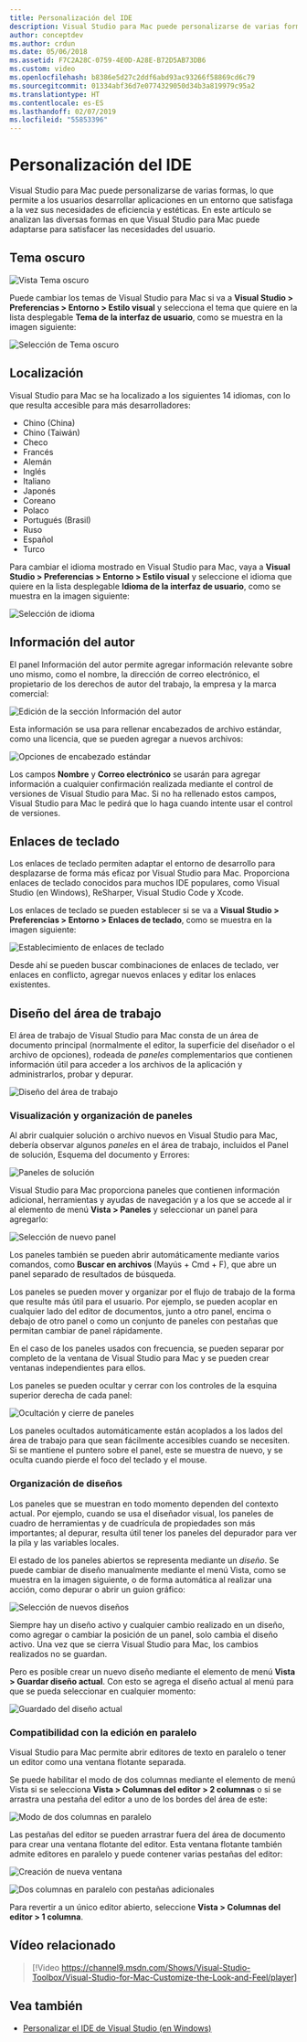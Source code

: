 ```yaml
---
title: Personalización del IDE
description: Visual Studio para Mac puede personalizarse de varias formas, lo que permite a los usuarios desarrollar aplicaciones en un entorno que satisfaga a la vez sus necesidades de eficiencia y estéticas. En este tema se analizan las diversas formas en que Visual Studio para Mac puede adaptarse para satisfacer las necesidades del usuario.
author: conceptdev
ms.author: crdun
ms.date: 05/06/2018
ms.assetid: F7C2A28C-0759-4E0D-A28E-B72D5AB73DB6
ms.custom: video
ms.openlocfilehash: b8386e5d27c2ddf6abd93ac93266f58869cd6c79
ms.sourcegitcommit: 01334abf36d7e0774329050d34b3a819979c95a2
ms.translationtype: HT
ms.contentlocale: es-ES
ms.lasthandoff: 02/07/2019
ms.locfileid: "55853396"
---
```

# <a name="customizing-the-ide"></a>Personalización del IDE

Visual Studio para Mac puede personalizarse de varias formas, lo que permite a los usuarios desarrollar aplicaciones en un entorno que satisfaga a la vez sus necesidades de eficiencia y estéticas. En este artículo se analizan las diversas formas en que Visual Studio para Mac puede adaptarse para satisfacer las necesidades del usuario.

## <a name="dark-theme"></a>Tema oscuro

![Vista Tema oscuro](media/customizing-the-ide-image7a.png)

Puede cambiar los temas de Visual Studio para Mac si va a **Visual Studio > Preferencias > Entorno > Estilo visual** y selecciona el tema que quiere en la lista desplegable **Tema de la interfaz de usuario**, como se muestra en la imagen siguiente:

![Selección de Tema oscuro](media/customizing-the-ide-image7b.png)

## <a name="localization"></a>Localización

Visual Studio para Mac se ha localizado a los siguientes 14 idiomas, con lo que resulta accesible para más desarrolladores:

* Chino (China)
* Chino (Taiwán)
* Checo
* Francés
* Alemán
* Inglés
* Italiano
* Japonés
* Coreano
* Polaco
* Portugués (Brasil)
* Ruso
* Español
* Turco

Para cambiar el idioma mostrado en Visual Studio para Mac, vaya a **Visual Studio > Preferencias > Entorno > Estilo visual** y seleccione el idioma que quiere en la lista desplegable **Idioma de la interfaz de usuario**, como se muestra en la imagen siguiente:

![Selección de idioma](media/customizing-the-ide-image11a.png)

## <a name="author-information"></a>Información del autor

El panel Información del autor permite agregar información relevante sobre uno mismo, como el nombre, la dirección de correo electrónico, el propietario de los derechos de autor del trabajo, la empresa y la marca comercial:

![Edición de la sección Información del autor](media/customizing-the-ide-image9a.png)

Esta información se usa para rellenar encabezados de archivo estándar, como una licencia, que se pueden agregar a nuevos archivos:

![Opciones de encabezado estándar](media/customizing-the-ide-image8a.png)

Los campos **Nombre** y **Correo electrónico** se usarán para agregar información a cualquier confirmación realizada mediante el control de versiones de Visual Studio para Mac. Si no ha rellenado estos campos, Visual Studio para Mac le pedirá que lo haga cuando intente usar el control de versiones.

## <a name="key-bindings"></a>Enlaces de teclado

Los enlaces de teclado permiten adaptar el entorno de desarrollo para desplazarse de forma más eficaz por Visual Studio para Mac. Proporciona enlaces de teclado conocidos para muchos IDE populares, como Visual Studio (en Windows), ReSharper, Visual Studio Code y Xcode.

Los enlaces de teclado se pueden establecer si se va a **Visual Studio > Preferencias > Entorno > Enlaces de teclado**, como se muestra en la imagen siguiente:

![Establecimiento de enlaces de teclado](media/customizing-the-ide-image10a.png)

Desde ahí se pueden buscar combinaciones de enlaces de teclado, ver enlaces en conflicto, agregar nuevos enlaces y editar los enlaces existentes.

## <a name="workspace-layout"></a>Diseño del área de trabajo

El área de trabajo de Visual Studio para Mac consta de un área de documento principal (normalmente el editor, la superficie del diseñador o el archivo de opciones), rodeada de *paneles* complementarios que contienen información útil para acceder a los archivos de la aplicación y administrarlos, probar y depurar.

 ![Diseño del área de trabajo](media/customizing-the-ide-image1a.png)

### <a name="viewing-and-arranging-pads"></a>Visualización y organización de paneles

Al abrir cualquier solución o archivo nuevos en Visual Studio para Mac, debería observar algunos *paneles* en el área de trabajo, incluidos el Panel de solución, Esquema del documento y Errores:

![Paneles de solución](media/customizing-the-ide-image2a.png)

Visual Studio para Mac proporciona paneles que contienen información adicional, herramientas y ayudas de navegación y a los que se accede al ir al elemento de menú **Vista > Paneles** y seleccionar un panel para agregarlo:

![Selección de nuevo panel](media/customizing-the-ide-image3a.png)

Los paneles también se pueden abrir automáticamente mediante varios comandos, como **Buscar en archivos** (Mayús + Cmd + F), que abre un panel separado de resultados de búsqueda.

Los paneles se pueden mover y organizar por el flujo de trabajo de la forma que resulte más útil para el usuario. Por ejemplo, se pueden acoplar en cualquier lado del editor de documentos, junto a otro panel, encima o debajo de otro panel o como un conjunto de paneles con pestañas que permitan cambiar de panel rápidamente.

En el caso de los paneles usados con frecuencia, se pueden separar por completo de la ventana de Visual Studio para Mac y se pueden crear ventanas independientes para ellos.

Los paneles se pueden ocultar y cerrar con los controles de la esquina superior derecha de cada panel:

![Ocultación y cierre de paneles](media/customizing-the-ide-image5a.png)

Los paneles ocultados automáticamente están acoplados a los lados del área de trabajo para que sean fácilmente accesibles cuando se necesiten. Si se mantiene el puntero sobre el panel, este se muestra de nuevo, y se oculta cuando pierde el foco del teclado y el mouse.

### <a name="organizing-layouts"></a>Organización de diseños

Los paneles que se muestran en todo momento dependen del contexto actual. Por ejemplo, cuando se usa el diseñador visual, los paneles de cuadro de herramientas y de cuadrícula de propiedades son más importantes; al depurar, resulta útil tener los paneles del depurador para ver la pila y las variables locales.

El estado de los paneles abiertos se representa mediante un *diseño*. Se puede cambiar de diseño manualmente mediante el menú Vista, como se muestra en la imagen siguiente, o de forma automática al realizar una acción, como depurar o abrir un guion gráfico:

![Selección de nuevos diseños](media/customizing-the-ide-image6b.png)

Siempre hay un diseño activo y cualquier cambio realizado en un diseño, como agregar o cambiar la posición de un panel, solo cambia el diseño activo. Una vez que se cierra Visual Studio para Mac, los cambios realizados no se guardan.

Pero es posible crear un nuevo diseño mediante el elemento de menú **Vista > Guardar diseño actual**. Con esto se agrega el diseño actual al menú para que se pueda seleccionar en cualquier momento:

![Guardado del diseño actual](media/customizing-the-ide-image6a.png)

### <a name="side-by-side-editing-support"></a>Compatibilidad con la edición en paralelo

Visual Studio para Mac permite abrir editores de texto en paralelo o tener un editor como una ventana flotante separada.

Se puede habilitar el modo de dos columnas mediante el elemento de menú Vista si se selecciona **Vista > Columnas del editor > 2 columnas** o si se arrastra una pestaña del editor a uno de los bordes del área de este:

![Modo de dos columnas en paralelo](media/customizing-the-ide-sbs.png)

Las pestañas del editor se pueden arrastrar fuera del área de documento para crear una ventana flotante del editor. Esta ventana flotante también admite editores en paralelo y puede contener varias pestañas del editor:

![Creación de nueva ventana](media/customizing-the-ide-sbs1.png)

![Dos columnas en paralelo con pestañas adicionales](media/customizing-the-ide-sbs2.png)

Para revertir a un único editor abierto, seleccione **Vista > Columnas del editor > 1 columna**.

## <a name="related-video"></a>Vídeo relacionado

> [!Video https://channel9.msdn.com/Shows/Visual-Studio-Toolbox/Visual-Studio-for-Mac-Customize-the-Look-and-Feel/player]

## <a name="see-also"></a>Vea también

- [Personalizar el IDE de Visual Studio (en Windows)](/visualstudio/ide/personalizing-the-visual-studio-ide)